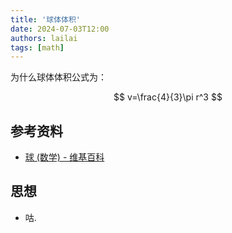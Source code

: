 ```yaml
---
title: '球体体积'
date: 2024-07-03T12:00
authors: lailai
tags: [math]
---
```


为什么球体体积公式为：

$$
v=\frac{4}{3}\pi r^3
$$

<!-- truncate -->

## 参考资料

- [球 (数学) - 维基百科](https://zh.wikipedia.org/wiki/球_(数学))

## 思想

- 咕.
